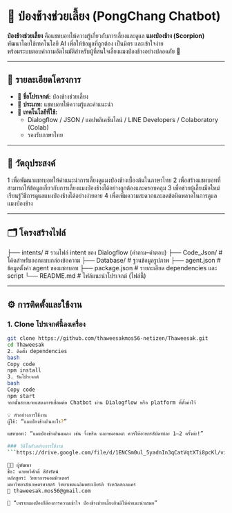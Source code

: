 # 🤖 ป่องช้างช่วยเลี้ยง (PongChang Chatbot)

**ป่องช้างช่วยเลี้ยง** คือแชทบอทให้ความรู้เกี่ยวกับการเลี้ยงและดูแล **แมงป่องช้าง (Scorpion)**  
พัฒนาโดยใช้เทคโนโลยี AI เพื่อให้ข้อมูลที่ถูกต้อง เป็นมิตร และเข้าใจง่าย  
พร้อมระบบตอบคำถามอัตโนมัติสำหรับผู้ที่สนใจเลี้ยงแมงป่องช้างอย่างปลอดภัย 🦂  

---

## 📘 รายละเอียดโครงการ

- 🧩 **ชื่อโปรเจกต์:** ป่องช้างช่วยเลี้ยง 
- 💬 **ประเภท:** แชทบอทให้ความรู้และคำแนะนำ  
- 🧠 **เทคโนโลยีที่ใช้:**  
  - Dialogflow / JSON  /  แอปพลิเคชันไลน์ / LINE Developers / Colaboratory (Colab)    
  - รองรับภาษาไทย

---

## 🎯 วัตถุประสงค์

1 เพื่อพัฒนาแชทบอทให้คำแนะนำการเลี้ยงดูแมงป่องช้างเบื้องต้นในภาษาไทย 
2 เพื่อสร้างแชทบอทที่สามารถให้ข้อมูลเกี่ยวกับการเลี้ยงแมงป่องช้างได้อย่างถูกต้องและครอบคลุม 
3 เพื่อช่วยผู้เลี้ยงมือใหม่เรียนรู้วิธีการดูแลแมงป่องช้างได้อย่างง่ายดาย 
4 เพื่อเพิ่มความสะดวกและลดข้อผิดพลาดในการดูแลแมงป่องช้าง 

---

## 🗂️ โครงสร้างไฟล์

├── intents/ # รวมไฟล์ intent ของ Dialogflow (คำถาม–คำตอบ)
├── Code_Json/ # โค้ดสำหรับออกแบบกล่องข้อความ
├── Database/ # ฐานข้อมูลรูปภาพ
├── agent.json # ข้อมูลตั้งค่า agent ของแชทบอท
├── package.json # รายละเอียด dependencies และ script
└── README.md # ไฟล์แนะนำโปรเจกต์ (ไฟล์นี้)


---

## ⚙️ การติดตั้งและใช้งาน

### 1. Clone โปรเจกต์นี้ลงเครื่อง
```bash
git clone https://github.com/thaweesakmos56-netizen/Thaweesak.git
cd Thaweesak
2. ติดตั้ง dependencies
bash
Copy code
npm install
3. รันโปรเจกต์
bash
Copy code
npm start
จากนั้นระบบจะแสดงการเชื่อมต่อ Chatbot ผ่าน Dialogflow หรือ platform ที่ตั้งค่าไว้

💡 ตัวอย่างการใช้งาน
ผู้ใช้: “แมงป่องช้างกินอะไร?”

แชทบอท: “แมงป่องช้างกินแมลง เช่น จิ้งหรีด และหนอนนก ควรให้อาหารสัปดาห์ละ 1–2 ครั้งค่ะ!”

### วิดิโอตัวอย่างการใช้งาน
```https://drive.google.com/file/d/1ENCSm0ul_5yadnIn3qCatVqtXTi8pcKl/view?usp=sharing```

👨‍💻 ผู้พัฒนา
ชื่อ: นายทวีศักดิ์ สีอังรัตน์
หลักสูตร: วิทยาการคอมพิวเตอร์
มหาวิทยาลัยเกษตรศาสตร์ วิทยาเขตเฉลิมพระเกียรติ จังหวัดสกลนคร
📧 thaweesak.mos56@gmail.com

💬 “เพราะแมงป่องก็ต้องการความเข้าใจ ป่องช้างช่วยเลี้ยงยินดีให้คำแนะนำเสมอ”
